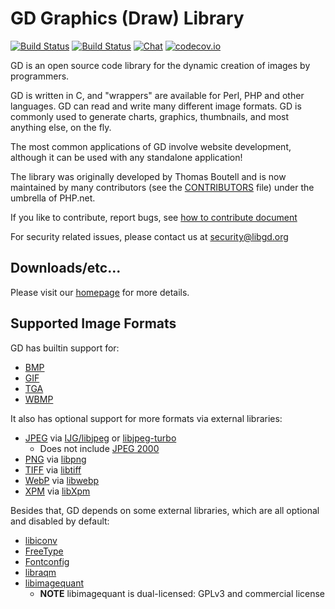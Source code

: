 # GD Graphics (Draw) Library

[![Build Status](https://travis-ci.org/libgd/libgd.svg?branch=master)](https://travis-ci.org/libgd/libgd)
[![Build Status](https://scan.coverity.com/projects/3810/badge.svg)](https://scan.coverity.com/projects/libgd)
[![Chat](https://badges.gitter.im/libgd/libgd.svg)](https://gitter.im/libgd/libgd)
[![codecov.io](https://codecov.io/github/libgd/libgd/coverage.svg?branch=master)](https://codecov.io/github/libgd/libgd/)

GD is an open source code library for the dynamic creation of images by
programmers.

GD is written in C, and "wrappers" are available for Perl, PHP and other
languages. GD can read and write many different image formats. GD is commonly
used to generate charts, graphics, thumbnails, and most anything else, on the
fly.

The most common applications of GD involve website development, although it
can be used with any standalone application!

The library was originally developed by Thomas Boutell and is now maintained
by many contributors (see the [CONTRIBUTORS](CONTRIBUTORS) file) under the
umbrella of PHP.net.

If you like to contribute, report bugs, see [how to contribute document](CONTRIBUTING.md)

For security related issues, please contact us at security@libgd.org

## Downloads/etc...

Please visit our [homepage](http://www.libgd.org/) for more details.

## Supported Image Formats

GD has builtin support for:

* [BMP](https://en.wikipedia.org/wiki/BMP_file_format)
* [GIF](https://en.wikipedia.org/wiki/GIF)
* [TGA](https://en.wikipedia.org/wiki/Truevision_TGA)
* [WBMP](https://en.wikipedia.org/wiki/Wireless_Application_Protocol_Bitmap_Format)

It also has optional support for more formats via external libraries:

* [JPEG](https://en.wikipedia.org/wiki/JPEG) via [IJG/libjpeg](http://www.ijg.org/) or [libjpeg-turbo](http://libjpeg-turbo.virtualgl.org/)
  * Does not include [JPEG 2000](https://en.wikipedia.org/wiki/JPEG_2000)
* [PNG](https://en.wikipedia.org/wiki/Portable_Network_Graphics) via [libpng](http://www.libpng.org/)
* [TIFF](https://en.wikipedia.org/wiki/Tagged_Image_File_Format) via [libtiff](http://www.libtiff.org/)
* [WebP](https://en.wikipedia.org/wiki/WebP) via [libwebp](https://developers.google.com/speed/webp/)
* [XPM](https://en.wikipedia.org/wiki/X_PixMap) via [libXpm](http://xorg.freedesktop.org/)

Besides that, GD depends on some external libraries, which are all optional
and disabled by default:

* [libiconv](https://gnu.org/software/libiconv)
* [FreeType](https://freetype.org)
* [Fontconfig](https://fontconfig.org)
* [libraqm](https://github.com/HOST-Oman/libraqm)
* [libimagequant](https://pngquant.org/lib)
  * **NOTE** libimagequant is dual-licensed: GPLv3 and commercial license
